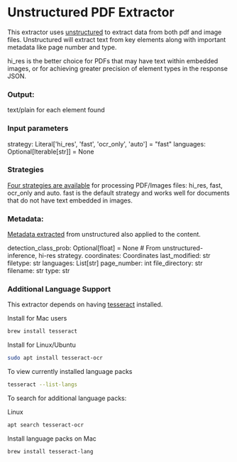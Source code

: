 # Unstructured PDF Extractor
This extractor uses [unstructured](https://github.com/Unstructured-IO/unstructured) to extract data from both pdf and image files. Unstructured will extract text from key elements along with important metadata like page number and type.


hi_res is the better choice for PDFs that may have text within embedded images, or for achieving greater precision of element types in the response JSON.

### Output:
text/plain for each element found

### Input parameters
strategy: Literal['hi_res', 'fast', 'ocr_only', 'auto'] = "fast"
languages: Optional[Iterable[str]] = None

### Strategies
[Four strategies are available](https://github.com/Unstructured-IO/unstructured-api?tab=readme-ov-file#strategies) for processing PDF/Images files: hi_res, fast, ocr_only and auto. fast is the default strategy and works well for documents that do not have text embedded in images.


### Metadata:
[Metadata extracted](https://unstructured-io.github.io/unstructured/metadata.html) from unstructured also applied to the content.

detection_class_prob: Optional[float] = None # From unstructured-inference, hi-res strategy.
coordinates: Coordinates
last_modified: str
filetype: str
languages: List[str]
page_number: int
file_directory: str
filename: str
type: str

### Additional Language Support
This extractor depends on having [tesseract](https://github.com/tesseract-ocr/tesseract) installed.

Install for Mac users
```bash
brew install tesseract
```

Install for Linux/Ubuntu
```bash
sudo apt install tesseract-ocr
```

To view currently installed language packs
```bash
tesseract --list-langs
```

To search for additional language packs:

Linux
```bash
apt search tesseract-ocr
```

Install language packs on Mac
```bash
brew install tesseract-lang
```